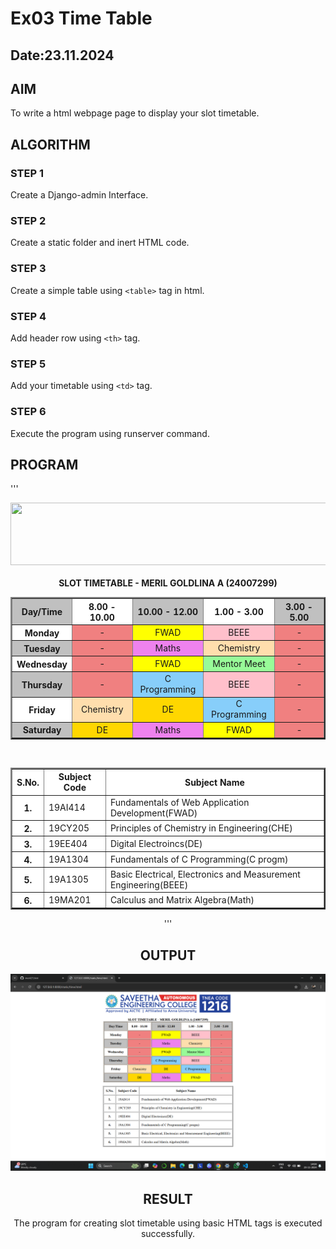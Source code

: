 # Ex03 Time Table
## Date:23.11.2024

## AIM
To write a html webpage page to display your slot timetable.

## ALGORITHM
### STEP 1
Create a Django-admin Interface.

### STEP 2
Create a static folder and inert HTML code.

### STEP 3
Create a simple table using ```<table>``` tag in html.

### STEP 4
Add header row using ```<th>``` tag.

### STEP 5
Add your timetable using ```<td>``` tag.

### STEP 6
Execute the program using runserver command.

## PROGRAM
'''
<html>
<head>
<center>
<center>
<img src="/static/logo.png" height="100" width="630">
</center><br>
<tittle>
<b>SLOT TIMETABLE - MERIL GOLDLINA A (24007299)</b>
</tittle>
</head>
<boby>
<table border="2" cellpadding="10" bgcolor="AntiqueWhite" width="630">
<tr> 
<th bgcolor="silver">Day/Time</th>       
<th bgcolor="white">8.00 - 10.00</th>
<th bgcolor="silver">10.00 - 12.00</th>
<th bgcolor="white">1.00 - 3.00</th>
<th bgcolor="silver">3.00 - 5.00</th>
</tr>
<tr> 
<th bgcolor="white">Monday</th>
<td bgcolor="LightCoral" align="center">-</td>
<td bgcolor="yellow" align="center">FWAD</td>
<td bgcolor="pink" align="center">BEEE</td>
<td bgcolor="LightCoral" align="center">-</td>
</tr>
<tr>
<th bgcolor="silver">Tuesday</th>
<td bgcolor="LightCoral" align="center">-</td>
<td bgcolor="violet" align="center"> Maths</td>
<td bgcolor="NavajoWhite" align="center">Chemistry</td>
<td bgcolor="LightCoral" align="center">-</td>
</tr>
<tr>
<th bgcolor="white">Wednesday</th>
<td bgcolor="LightCoral" align="center">-</td>
<td bgcolor="yellow" align="center">FWAD</td>
<td bgcolor="PaleGreen" align="center">Mentor Meet</td>
<td bgcolor="LightCoral" align="center">-</td>
</tr>
<tr>
<th bgcolor="silver">Thursday</th>
<td bgcolor="LightCoral" align="center">-</td>
<td bgcolor="LightSkyBlue" align="center">C Programming</td>
<td bgcolor="pink" align="center">BEEE</td>
<td bgcolor="LightCoral" align="center">-</td>
</tr>
<tr>
<th bgcolor="white">Friday</th>
<td bgcolor="NavajoWhite" align="center">Chemistry</td>
<td bgcolor="gold" align="center">DE</td>
<td bgcolor="LightSkyBlue" align="center">C Programming</td>
<td bgcolor="LightCoral" align="center">-</td>
</tr>
<tr>
<th bgcolor="silver">Saturday</th>
<td bgcolor="gold" align="center">DE</td>
<td bgcolor="violet" align="center">Maths</td>
<td bgcolor="yellow" align="center">FWAD</td>
<td bgcolor="LightCoral" align="center">-</td>
</tr>
<table border="2" cellpadding="10" bgcolor="white"><br>
<tr> 
<th>S.No.</th>  
<th align="centre">Subject Code</th>     
<th align="centre">Subject Name</th>  
</tr>   
<tr>
<th>1.</th>
<td align="centre">19AI414</td>
<td>Fundamentals of Web Application Development(FWAD)</td>
</tr> 
<tr>
<th>2.</th>
<td align="centre">19CY205</td>
<td>Principles of Chemistry in Engineering(CHE)</td>
</tr>   
<tr>
<th>3.</th>
<td align="centre">19EE404</td>
<td>Digital Electroincs(DE)</td>
</tr>   
<tr>
<th>4.</th>
<td align="centre">19A1304</td>
<td>Fundamentals of C Programming(C progm)</td>
</tr>   
<tr>
<th>5.</th>
<td align="centre">19A1305</td>
<td>Basic Electrical, Electronics and Measurement Engineering(BEEE)</td>
</tr>   
<tr>
<th>6.</th>
<td align="centre">19MA201</td>
<td>Calculus and Matrix Algebra(Math)</td>
</tr>   
</table>
</html>
'''
  
## OUTPUT
  
![alt text](<Screenshot 2024-11-23 140434.png>)


## RESULT
The program for creating slot timetable using basic HTML tags is executed successfully.
